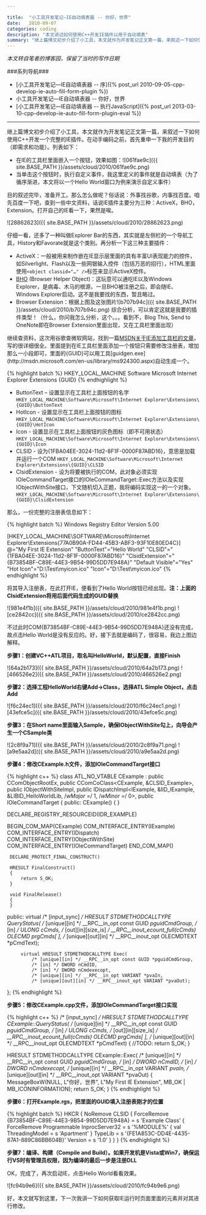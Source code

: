 ```yaml
---

title:  "小工具开发笔记—IE自动填表器 -- 你好，世界"
date:   2010-09-07
categories: coding
description: "本文讲述如何使用C++开发IE插件以用于自动填表"
summary: "继上篇博文初步介绍了小工具，本文就作为开发笔记正文第一篇，来叙述一下如何使用C++开发一个完整的IE插件。"
---
```


*本文转自笔者的博客园，保留了当时的写作日期*

###系列导航###
- [小工具开发笔记—IE自动填表器 -- 序]({% post_url 2010-09-05-cpp-develop-ie-auto-fill-form-plugin %})
- 小工具开发笔记—IE自动填表器 -- 你好，世界
- [小工具开发笔记—IE自动填表器 -- 执行JavaScript]({% post_url 2013-03-10-cpp-develop-ie-auto-fill-form-plugin-eval %})

---

继上篇博文初步介绍了小工具，本文就作为开发笔记正文第一篇，来叙述一下如何使用C++开发一个完整的IE插件。在动手编码之前，首先重申一下我的开发目的（即需求和功能）。列表如下：

- 在IE的工具栏里面嵌入一个按钮，效果如图：![061fae9c]({{ site.BASE_PATH }}/assets/cloud/2010/061fae9c.png)
- 当单击这个按钮时，执行自定义事件，我这里定义的事件就是自动填表（为了循序渐进，本文将以一个Hello World窗口为例来演示自定义事件）

目的叙述完毕，准备开工。那么怎么做呢？俗话说：外事找谷歌，内事找百度。咱先百度一下吧，查到一些中文资料，话说IE插件主要分为三种：ActiveX，BHO，Extension。打开自己的IE看一下，果然是唉。

![28862623]({{ site.BASE_PATH }}/assets/cloud/2010/28862623.png)

仔细一看，还多了一种叫做Explorer Bar的东西，其实就是左侧栏的一个导航工具，History和Favorate就是这个类别。再分析一下这三种主要插件：

* ActiveX：一般被用来制作嵌在IE显示层里面的具有丰富UI表现能力的控件，如Silverlight、Flash以及一些网银输入控件（包括万恶的招行），HTML里面使用`<object classid="…" />`标签来显示ActiveX控件。
* [BHO](http://en.wikipedia.org/wiki/Browser_Helper_Object) (Browser Helper Object)：这玩意可以通吃IE以及Windows Explorer，是病毒、木马的根源，一旦BHO被注册之后，即会随IE、Windows Explorer启动。这不是我要找的东西，暂且略过。
* Browser Extension：根据上图及这张图片![b707b94c]({{ site.BASE_PATH }}/assets/cloud/2010/b707b94c.png) 综合分析，可以肯定这就是我要的插件类型！（什么，你问我怎么分析，这个。。。看到不，Blog This, Send to OneNote即在Browser Extension里面出现，又在工具栏里面出现）

继续查资料，这次用谷歌查微软网站，找到一篇[MSDN关于IE添加工具栏的文章](http://msdn.microsoft.com/en-us/library/aa753588(VS.85).aspx)，写的很详细很全。里面提到在IE工具栏里面添加一个按钮只需要修改注册表，增加那么一小段即可，里面的{GUID}可以用工具[guidgen.exe](http://msdn.microsoft.com/en-us/library/ms924300.aspx)自动生成一个。

{% highlight batch %}
HKEY_LOCAL_MACHINE
  Software
    Microsoft
      Internet Explorer
        Extensions
          {GUID}
{% endhighlight %}

- ButtonText – 设置显示在工具栏上面按钮的名字
`HKEY_LOCAL_MACHINE\Software\Microsoft\Internet Explorer\Extensions\{GUID}\ButtonText`
- HotIcon - 设置显示在工具栏上面按钮的图标
`HKEY_LOCAL_MACHINE\Software\Microsoft\Internet Explorer\Extensions\{GUID}\HotIcon`
- Icon - 设置显示在工具栏上面按钮的灰色图标（即不可用状态）
`HKEY_LOCAL_MACHINE\Software\Microsoft\Internet Explorer\Extensions\{GUID}\Icon`
- CLSID - 设为{1FBA04EE-3024-11d2-8F1F-0000F87ABD16}，意思是加载并运行一个COM
`HKEY_LOCAL_MACHINE\Software\Microsoft\Internet Explorer\Extensions\{GUID}\CLSID`
- ClsidExtension - 设为将要被执行的COM，此对象必须实现IOleCommandTarget接口的IOleCommandTarget::Exec方法以及实现IObjectWithSite接口，下文随机切入正题，我将编码实现这一的一个对象。
`HKEY_LOCAL_MACHINE\Software\Microsoft\Internet Explorer\Extensions\{GUID}\ClsidExtension`

那么，一份完整的注册表信息如下：

{% highlight batch %}
Windows Registry Editor Version 5.00

[HKEY_LOCAL_MACHINE\SOFTWARE\Microsoft\Internet Explorer\Extensions\{77A0B90A-FD44-45B3-ABF3-93F10E80ED4C}]
@="My First IE Extension"
"ButtonText"="Hello World"
"CLSID"="{1FBA04EE-3024-11d2-8F1F-0000F87ABD16}"
"ClsidExtension"="{B73854BF-C89E-44E3-9B54-99D5DD7E948A}"
"Default Visible"="Yes"
"Hot Icon"="D:\\Test\\myicon.ico"
"Icon"="D:\\Test\\myicon.ico"
{% endhighlight %}

将其导入注册表，在此打开IE，便看到了Hello World按钮已经出现。**注：上面的ClsidExtension将用后面代码生成的GUID替换**

![981e4f1b]({{ site.BASE_PATH }}/assets/cloud/2010/981e4f1b.png)
![ce2842cc]({{ site.BASE_PATH }}/assets/cloud/2010/ce2842cc.png)

不过此时COM{B73854BF-C89E-44E3-9B54-99D5DD7E948A}还没有完成，故点击Hello World是没有反应的。好，接下去就是编码了，很容易，我边上图边解释。

**步骤1：创建VC++ATL项目，取名叫HelloWorld，默认配置，直接Finish**

![64a2b173]({{ site.BASE_PATH }}/assets/cloud/2010/64a2b173.png)
![466526e2]({{ site.BASE_PATH }}/assets/cloud/2010/466526e2.png)

**步骤2：选择工程HelloWorld右键Add->Class，选择ATL Simple Object，点击Add**

![f6c24ec1]({{ site.BASE_PATH }}/assets/cloud/2010/f6c24ec1.png)
![43efce5c]({{ site.BASE_PATH }}/assets/cloud/2010/43efce5c.png)

**步骤3：在Short name里面输入Sample，确保IObjectWithSite勾上，向导会产生一个CSample类**

![2c8f9a71]({{ site.BASE_PATH }}/assets/cloud/2010/2c8f9a71.png)
![a9e5aa2d]({{ site.BASE_PATH }}/assets/cloud/2010/a9e5aa2d.png)

**步骤4：修改CExample.h文件，添加IOleCommandTarget接口**

 



{% highlight c++ %}
 class ATL_NO_VTABLE CExample :
     public CComObjectRootEx<CComSingleThreadModel>,
     public CComCoClass<CExample, &CLSID_Example>,
     public IObjectWithSiteImpl<CExample>,
     public IDispatchImpl<IExample, &IID_IExample, &LIBID_HelloWorldLib, /*wMajor =*/ 1, /*wMinor =*/ 0>,
     public IOleCommandTarget
 {
  public:
     CExample()
     {
     }
 
 DECLARE_REGISTRY_RESOURCEID(IDR_EXAMPLE)
 
 
 BEGIN_COM_MAP(CExample)
     COM_INTERFACE_ENTRY(IExample)
     COM_INTERFACE_ENTRY(IDispatch)
     COM_INTERFACE_ENTRY(IObjectWithSite)
     COM_INTERFACE_ENTRY(IOleCommandTarget)
 END_COM_MAP()
 
 
 
     DECLARE_PROTECT_FINAL_CONSTRUCT()
 
     HRESULT FinalConstruct()
     {
         return S_OK;
     }
 
     void FinalRelease()
     {
     }
 
  public:
         virtual /* [input_sync] */ HRESULT STDMETHODCALLTYPE QueryStatus( 
             /* [unique][in] */ __RPC__in_opt const GUID *pguidCmdGroup,
             /* [in] */ ULONG cCmds,
             /* [out][in][size_is] */ __RPC__inout_ecount_full(cCmds) OLECMD prgCmds[  ],
             /* [unique][out][in] */ __RPC__inout_opt OLECMDTEXT *pCmdText);
         
         virtual HRESULT STDMETHODCALLTYPE Exec( 
             /* [unique][in] */ __RPC__in_opt const GUID *pguidCmdGroup,
             /* [in] */ DWORD nCmdID,
             /* [in] */ DWORD nCmdexecopt,
             /* [unique][in] */ __RPC__in_opt VARIANT *pvaIn,
             /* [unique][out][in] */ __RPC__inout_opt VARIANT *pvaOut);
 
 };
{% endhighlight %}
 

 



**步骤5：修改CExample.cpp文件，添加IOleCommandTarget接口实现**

 
{% highlight c++ %}
 /* [input_sync] */ HRESULT STDMETHODCALLTYPE CExample::QueryStatus( 
     /* [unique][in] */ __RPC__in_opt const GUID *pguidCmdGroup,
     /* [in] */ ULONG cCmds,
     /* [out][in][size_is] */ __RPC__inout_ecount_full(cCmds) OLECMD prgCmds[  ],
     /* [unique][out][in] */ __RPC__inout_opt OLECMDTEXT *pCmdText)
 {
     //TODO:
      return S_OK;
 }
 
 HRESULT STDMETHODCALLTYPE CExample::Exec( 
     /* [unique][in] */ __RPC__in_opt const GUID *pguidCmdGroup,
     /* [in] */ DWORD nCmdID,
     /* [in] */ DWORD nCmdexecopt,
     /* [unique][in] */ __RPC__in_opt VARIANT *pvaIn,
     /* [unique][out][in] */ __RPC__inout_opt VARIANT *pvaOut)
 {
     MessageBoxW(NULL, L"你好，世界", L"My First IE Extension", MB_OK | MB_ICONINFORMATION);
     return S_OK;
 }
{% endhighlight %}


 

**步骤6：打开Example.rgs，把里面的GUID填入注册表刚才的位置**

{% highlight batch %}
HKCR
{
  NoRemove CLSID
  {
    ForceRemove {B73854BF-C89E-44E3-9B54-99D5DD7E948A} = s 'Example Class'
    {
      ForceRemove Programmable
      InprocServer32 = s '%MODULE%'
      {
        val ThreadingModel = s 'Apartment'
      }
      TypeLib = s '{FE1A853C-DD4E-4435-87A1-889C86BB604B}'
      Version = s '1.0'
    }
  }
}
{% endhighlight %}

**步骤7：编译、构建（Compile and Build）。如果开发机是Vista或Win7，确保运行VS时有管理员权限，因为编译的最后一步是注册DLL**

OK，完成了，再次启动IE，点击Hello World看看效果。

![fc94b9e6]({{ site.BASE_PATH }}/assets/cloud/2010/fc94b9e6.png)

好，本文就写到这里，下一次我讲一下如何获取IE运行时页面里面的元素并对其进行修改。